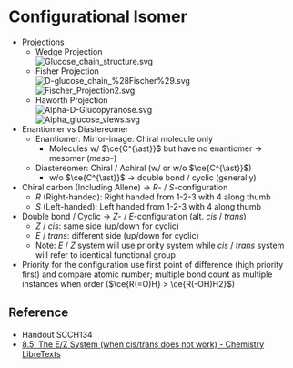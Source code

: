 # Configurational Isomer

* Projections
  * Wedge Projection  
    ![Glucose\_chain\_structure.svg](https://upload.wikimedia.org/wikipedia/commons/0/06/Glucose_chain_structure.svg)
  * Fisher Projection  
    ![D-glucose\_chain\_%28Fischer%29.svg](https://upload.wikimedia.org/wikipedia/commons/d/d9/D-glucose_chain_%28Fischer%29.svg)  
    ![Fischer\_Projection2.svg](https://upload.wikimedia.org/wikipedia/commons/8/81/Fischer_Projection2.svg)
  * Haworth Projection  
    ![Alpha-D-Glucopyranose.svg](https://upload.wikimedia.org/wikipedia/commons/c/c6/Alpha-D-Glucopyranose.svg)  
    ![Alpha\_glucose\_views.svg](https://upload.wikimedia.org/wikipedia/commons/3/31/Alpha_glucose_views.svg)
* Enantiomer vs Diastereomer
  * Enantiomer: Mirror-image: Chiral molecule only
    * Molecules w/ $\ce{C^{\ast}}$ but have no enantiomer → mesomer (*meso*-)
  * Diastereomer: Chiral / Achiral (w/ or w/o $\ce{C^{\ast}}$)
    * w/o $\ce{C^{\ast}}$ → double bond / cyclic (generally)
* Chiral carbon (Including Allene) → *R*- / *S*-configuration
  * *R* (Right-handed): Right handed from 1-2-3 with 4 along thumb
  * *S* (Left-handed): Left handed from 1-2-3 with 4 along thumb
* Double bond / Cyclic → *Z*- / *E*-configuration (alt. *cis* / *trans*)
  * *Z* / *cis*: same side (up/down for cyclic)
  * *E* / *trans*: different side (up/down for cyclic)
  * Note: *E* / *Z* system will use priority system while *cis* / *trans* system will refer to identical functional group
* Priority for the configuration use first point of difference (high priority first) and compare atomic number; multiple bond count as multiple instances when order ($\ce{R(=O)H} > \ce{R(-OH)H2}$)

## Reference

* Handout SCCH134
* [8.5: The E/Z System (when cis/trans does not work) - Chemistry LibreTexts](https://chem.libretexts.org/Bookshelves/Organic_Chemistry/Map%3A_Organic_Chemistry_(Wade)_Complete_and_Semesters_I_and_II/Map%3A_Organic_Chemistry_(Wade)/08%3A_Structure_and_Synthesis_of_Alkenes/8.05%3A_The_E_Z_System_(when_cis_trans_does_not_work))
